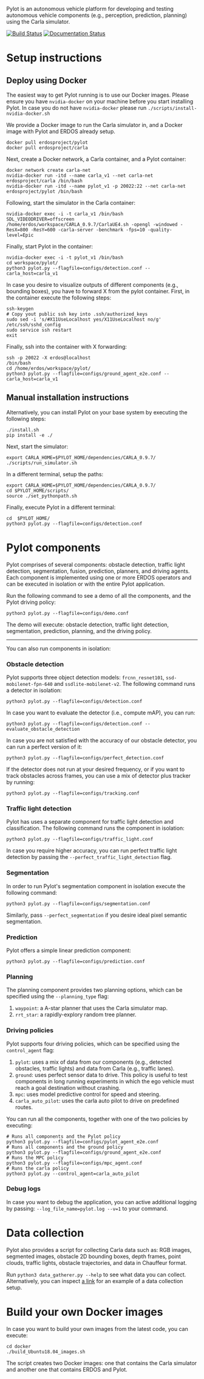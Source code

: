Pylot is an autonomous vehicle platform for developing and testing autonomous
vehicle components (e.g., perception, prediction, planning) using the
Carla simulator.

[![Build Status](https://travis-ci.org/erdos-project/pylot.svg)](https://travis-ci.org/erdos-project/pylot)
[![Documentation Status](https://readthedocs.org/projects/pylot/badge/?version=latest)](https://pylot.readthedocs.io/en/latest/?badge=latest)

# Setup instructions

## Deploy using Docker

The easiest way to get Pylot running is to use our Docker images. Please ensure
you have `nvidia-docker` on your machine before you start installing Pylot.
In case you do not have `nvidia-docker` please
run ```./scripts/install-nvidia-docker.sh```

We provide a Docker image to run the Carla simulator in, and a Docker image with
Pylot and ERDOS already setup.

```console
docker pull erdosproject/pylot
docker pull erdosproject/carla
```

Next, create a Docker network, a Carla container, and a Pylot container:

```console
docker network create carla-net
nvidia-docker run -itd --name carla_v1 --net carla-net erdosproject/carla /bin/bash
nvidia-docker run -itd --name pylot_v1 -p 20022:22 --net carla-net erdosproject/pylot /bin/bash
```

Following, start the simulator in the Carla container:

```console
nvidia-docker exec -i -t carla_v1 /bin/bash
SDL_VIDEODRIVER=offscreen /home/erdos/workspace/CARLA_0.9.7/CarlaUE4.sh -opengl -windowed -ResX=800 -ResY=600 -carla-server -benchmark -fps=10 -quality-level=Epic
```

Finally, start Pylot in the container:

```console
nvidia-docker exec -i -t pylot_v1 /bin/bash
cd workspace/pylot/
python3 pylot.py --flagfile=configs/detection.conf --carla_host=carla_v1
```

In case you desire to visualize outputs of different components (e.g., bounding boxes),
you have to forward X from the pylot container. First, in the container execute the
following steps:
```console
ssh-keygen
# Copy yout public ssh key into .ssh/authorized_keys
sudo sed -i 's/#X11UseLocalhost yes/X11UseLocalhost no/g' /etc/ssh/sshd_config
sudo service ssh restart
exit
```

Finally, ssh into the container with X forwarding:
```console
ssh -p 20022 -X erdos@localhost
/bin/bash
cd /home/erdos/workspace/pylot/
python3 pylot.py --flagfile=configs/ground_agent_e2e.conf --carla_host=carla_v1
```

## Manual installation instructions
Alternatively, you can install Pylot on your base system by executing the
following steps:

```console
./install.sh
pip install -e ./
```

Next, start the simulator:
```console
export CARLA_HOME=$PYLOT_HOME/dependencies/CARLA_0.9.7/
./scripts/run_simulator.sh
```

In a different terminal, setup the paths:
```console
export CARLA_HOME=$PYLOT_HOME/dependencies/CARLA_0.9.7/
cd $PYLOT_HOME/scripts/
source ./set_pythonpath.sh
```

Finally, execute Pylot in a different terminal:
```console
cd  $PYLOT_HOME/
python3 pylot.py --flagfile=configs/detection.conf
```

# Pylot components

Pylot comprises of several components: obstacle detection, traffic light
detection, segmentation, fusion, prediction, planners, and driving agents.
Each component is implemented using one or more ERDOS operators and can be
executed in isolation or with the entire Pylot application.

Run the following command to see a demo of all the components, and the Pylot
driving policy:

```console
python3 pylot.py --flagfile=configs/demo.conf
```

The demo will execute: obstacle detection, traffic light detection,
segmentation, prediction, planning, and the driving policy.

***
You can also run components in isolation:

### Obstacle detection
Pylot supports three object detection models: `frcnn_resnet101`,
`ssd-mobilenet-fpn-640` and `ssdlite-mobilenet-v2`. The following command runs
a detector in isolation:

```console
python3 pylot.py --flagfile=configs/detection.conf
```

In case you want to evaluate the detector (i.e., compute mAP), you can run:
```console
python3 pylot.py --flagfile=configs/detection.conf --evaluate_obstacle_detection
```

In case you are not satisfied with the accuracy of our obstacle detector, you
can run a perfect version of it:

```console
python3 pylot.py --flagfile=configs/perfect_detection.conf
```

If the detector does not run at your desired frequency, or if you want to track
obstacles across frames, you can use a mix of detector plus tracker by running:

```console
python3 pylot.py --flagfile=configs/tracking.conf
```

### Traffic light detection
Pylot has uses a separate component for traffic light detection and
classification. The following command runs the component in isolation:

```console
python3 pylot.py --flagfile=configs/traffic_light.conf
```

In case you require higher accuracy, you can run perfect traffic light detection
by passing the ```--perfect_traffic_light_detection``` flag.

### Segmentation
In order to run Pylot's segmentation component in isolation execute the
following command:

```console
python3 pylot.py --flagfile=configs/segmentation.conf
```

Similarly, pass ```--perfect_segmentation``` if you desire ideal pixel semantic
segmentation.

### Prediction
Pylot offers a simple linear prediction component:

```console
python3 pylot.py --flagfile=configs/prediction.conf
```

### Planning
The planning component provides two planning options, which can be specified
using the ```--planning_type``` flag:

1. `waypoint`: a A-star planner that uses the Carla simulator map.
2. `rrt_star`: a rapidly-explory random tree planner.


### Driving policies
Pylot supports four driving policies, which can be specified using the
```control_agent``` flag:
1. `pylot`: uses a mix of data from our components (e.g., detected
 obstacles, traffic lights) and data from Carla (e.g., traffic lanes).
2. `ground`: uses perfect sensor data to drive. This policy is useful to test
 components in long running experiments in which the ego vehicle
 must reach a goal destination without crashing.
3. `mpc`: uses model predictive control for speed and steering.
4. `carla_auto_pilot`: uses the carla auto pilot to drive on predefined routes.

You can run all the components, together with one of the two policies by
executing:

```console
# Runs all components and the Pylot policy
python3 pylot.py --flagfile=configs/pylot_agent_e2e.conf
# Runs all components and the ground policy
python3 pylot.py --flagfile=configs/ground_agent_e2e.conf
# Runs the MPC policy
python3 pylot.py --flagfile=configs/mpc_agent.conf
# Runs the carla policy
python3 pylot.py --control_agent=carla_auto_pilot
```

### Debug logs
In case you want to debug the application, you can active additional logging
by passing: `--log_file_name=pylot.log --v=1` to your command.

# Data collection

Pylot also provides a script for collecting Carla data such as: RGB images,
segmented images, obstacle 2D bounding boxes, depth frames, point clouds,
traffic lights, obstacle trajectories, and data in Chauffeur format.

Run ```python3 data_gatherer.py --help``` to see what data you can collect.
Alternatively, you can inspect
[a link](https://github.com/erdos-project/pylot/blob/master/configs/data_gatherer.conf)
for an example of a data collection setup.

# Build your own Docker images

In case you want to build your own images from the latest code, you can execute:

```console
cd docker
./build_Ubuntu18.04_images.sh
```

The script creates two Docker images: one that contains the Carla simulator and
another one that contains ERDOS and Pylot.
